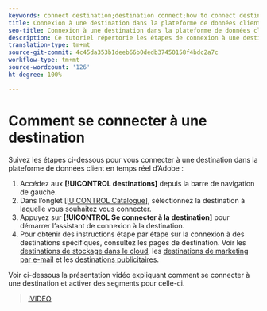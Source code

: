 ```yaml
---
keywords: connect destination;destination connect;how to connect destination
title: Connexion à une destination dans la plateforme de données clients en temps réel d’Adobe
seo-title: Connexion à une destination dans la plateforme de données clients en temps réel d’Adobe
description: Ce tutoriel répertorie les étapes de connexion à une destination dans la plateforme de données client en temps réel d’Adobe
translation-type: tm+mt
source-git-commit: 4c45da353b1deeb66b0dedb37450158f4bdc2a7c
workflow-type: tm+mt
source-wordcount: '126'
ht-degree: 100%

---
```



# Comment se connecter à une destination

Suivez les étapes ci-dessous pour vous connecter à une destination dans la plateforme de données client en temps réel d’Adobe :

1. Accédez aux **[!UICONTROL destinations]** depuis la barre de navigation de gauche.
2. Dans l’onglet [[!UICONTROL Catalogue]](/help/rtcdp/destinations/destinations-workspace.md#catalog), sélectionnez la destination à laquelle vous souhaitez vous connecter.
3. Appuyez sur **[!UICONTROL Se connecter à la destination]** pour démarrer l’assistant de connexion à la destination.
4. Pour obtenir des instructions étape par étape sur la connexion à des destinations spécifiques, consultez les pages de destination. Voir les [destinations de stockage dans le cloud](/help/rtcdp/destinations/cloud-storage-destinations-workflow.md), les [destinations de marketing par e-mail](/help/rtcdp/destinations/email-marketing-destinations.md) et les [destinations publicitaires](/help/rtcdp/destinations/advertising-destinations.md).

Voir ci-dessous la présentation vidéo expliquant comment se connecter à une destination et activer des segments pour celle-ci.

>[!VIDEO](https://video.tv.adobe.com/v/29710?quality=12)